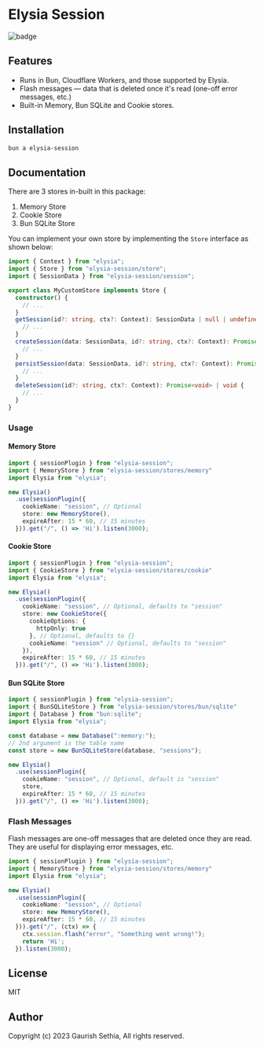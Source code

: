 # Elysia Session

![badge](https://github.com/gaurishhs/elysia-session/actions/workflows/npm-publish.yml/badge.svg)

## Features

- Runs in Bun, Cloudflare Workers, and those supported by Elysia.
- Flash messages — data that is deleted once it's read (one-off error messages, etc.)
- Built-in Memory, Bun SQLite and Cookie stores. 

## Installation 

```bash
bun a elysia-session
```

## Documentation

There are 3 stores in-built in this package:

1. Memory Store
2. Cookie Store
3. Bun SQLite Store

You can implement your own store by implementing the `Store` interface as shown below:

```ts
import { Context } from "elysia";
import { Store } from "elysia-session/store";
import { SessionData } from "elysia-session/session";

export class MyCustomStore implements Store {
  constructor() {
    // ...
  }
  getSession(id?: string, ctx?: Context): SessionData | null | undefined | Promise<SessionData | null | undefined> {
    // ...
  }
  createSession(data: SessionData, id?: string, ctx?: Context): Promise<void> | void {
    // ...
  }
  persistSession(data: SessionData, id?: string, ctx?: Context): Promise<void> | void {
    // ...
  }
  deleteSession(id?: string, ctx?: Context): Promise<void> | void {
    // ...
  }
}
```

### Usage

#### Memory Store

```ts
import { sessionPlugin } from "elysia-session";
import { MemoryStore } from "elysia-session/stores/memory"
import Elysia from "elysia";

new Elysia()
  .use(sessionPlugin({
    cookieName: "session", // Optional
    store: new MemoryStore(),
    expireAfter: 15 * 60, // 15 minutes
  })).get("/", () => 'Hi').listen(3000);
```

#### Cookie Store

```ts
import { sessionPlugin } from "elysia-session";
import { CookieStore } from "elysia-session/stores/cookie"
import Elysia from "elysia";

new Elysia()
  .use(sessionPlugin({
    cookieName: "session", // Optional, defaults to "session"
    store: new CookieStore({
      cookieOptions: {
        httpOnly: true
      }, // Optional, defaults to {}
      cookieName: "session" // Optional, defaults to "session"
    }),
    expireAfter: 15 * 60, // 15 minutes
  })).get("/", () => 'Hi').listen(3000);
```

#### Bun SQLite Store

```ts
import { sessionPlugin } from "elysia-session";
import { BunSQLiteStore } from "elysia-session/stores/bun/sqlite"
import { Database } from "bun:sqlite";
import Elysia from "elysia";

const database = new Database(":memory:");
// 2nd argument is the table name
const store = new BunSQLiteStore(database, "sessions");

new Elysia()
  .use(sessionPlugin({
    cookieName: "session", // Optional, default is "session"
    store,
    expireAfter: 15 * 60, // 15 minutes
  })).get("/", () => 'Hi').listen(3000);
```

### Flash Messages

Flash messages are one-off messages that are deleted once they are read. They are useful for displaying error messages, etc.

```ts
import { sessionPlugin } from "elysia-session";
import { MemoryStore } from "elysia-session/stores/memory"
import Elysia from "elysia";

new Elysia()
  .use(sessionPlugin({
    cookieName: "session", // Optional
    store: new MemoryStore(),
    expireAfter: 15 * 60, // 15 minutes
  })).get("/", (ctx) => {
    ctx.session.flash("error", "Something went wrong!");
    return 'Hi';
  }).listen(3000);
```

## License

MIT

## Author

Copyright (c) 2023 Gaurish Sethia, All rights reserved.